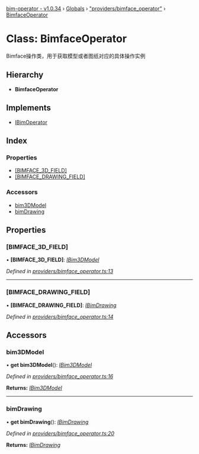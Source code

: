 [bim-operator - v1.0.34](../README.md) › [Globals](../globals.md) › ["providers/bimface_operator"](../modules/_providers_bimface_operator_.md) › [BimfaceOperator](_providers_bimface_operator_.bimfaceoperator.md)

# Class: BimfaceOperator

Bimface操作类，用于获取模型或者图纸对应的具体操作实例

## Hierarchy

* **BimfaceOperator**

## Implements

* [IBimOperator](../interfaces/_interface_.ibimoperator.md)

## Index

### Properties

* [[BIMFACE_3D_FIELD]](_providers_bimface_operator_.bimfaceoperator.md#[bimface_3d_field])
* [[BIMFACE_DRAWING_FIELD]](_providers_bimface_operator_.bimfaceoperator.md#[bimface_drawing_field])

### Accessors

* [bim3DModel](_providers_bimface_operator_.bimfaceoperator.md#bim3dmodel)
* [bimDrawing](_providers_bimface_operator_.bimfaceoperator.md#bimdrawing)

## Properties

###  [BIMFACE_3D_FIELD]

• **[BIMFACE_3D_FIELD]**: *[IBim3DModel](../interfaces/_interface_.ibim3dmodel.md)*

*Defined in [providers/bimface_operator.ts:13](https://github.com/youkaisteve/bim-operator/blob/b5c6c98/src/providers/bimface_operator.ts#L13)*

___

###  [BIMFACE_DRAWING_FIELD]

• **[BIMFACE_DRAWING_FIELD]**: *[IBimDrawing](../interfaces/_interface_.ibimdrawing.md)*

*Defined in [providers/bimface_operator.ts:14](https://github.com/youkaisteve/bim-operator/blob/b5c6c98/src/providers/bimface_operator.ts#L14)*

## Accessors

###  bim3DModel

• **get bim3DModel**(): *[IBim3DModel](../interfaces/_interface_.ibim3dmodel.md)*

*Defined in [providers/bimface_operator.ts:16](https://github.com/youkaisteve/bim-operator/blob/b5c6c98/src/providers/bimface_operator.ts#L16)*

**Returns:** *[IBim3DModel](../interfaces/_interface_.ibim3dmodel.md)*

___

###  bimDrawing

• **get bimDrawing**(): *[IBimDrawing](../interfaces/_interface_.ibimdrawing.md)*

*Defined in [providers/bimface_operator.ts:20](https://github.com/youkaisteve/bim-operator/blob/b5c6c98/src/providers/bimface_operator.ts#L20)*

**Returns:** *[IBimDrawing](../interfaces/_interface_.ibimdrawing.md)*
